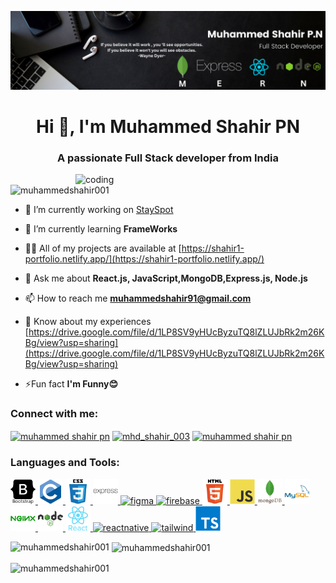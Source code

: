 ![logo](https://github.com/Muhammedshahir001/Muhammedshahir001/blob/main/Muhammed%20Shahir%20P.N..png?raw=true)
<h1 align="center">Hi 👋, I'm Muhammed Shahir PN</h1>
<h3 align="center">A passionate Full Stack developer from India</h3>

<img align="right" alt="coding" width="400" src="https://user-images.githubusercontent.com/55389276/140866485-8fb1c876-9a8f-4d6a-98dc-08c4981eaf70.gif">

<p align="left"> <img src="https://komarev.com/ghpvc/?username=muhammedshahir001&label=Profile%20views&color=0e75b6&style=flat" alt="muhammedshahir001" /> </p>

- 🔭 I’m currently working on [StaySpot](Ongoing)

- 🌱 I’m currently learning **FrameWorks**

- 👨‍💻 All of my projects are available at [https://shahir1-portfolio.netlify.app/](https://shahir1-portfolio.netlify.app/)

- 💬 Ask me about **React.js, JavaScript,MongoDB,Express.js, Node.js**

- 📫 How to reach me **muhammedshahir91@gmail.com**

- 📄 Know about my experiences [https://drive.google.com/file/d/1LP8SV9yHUcByzuTQ8lZLUJbRk2m26KBg/view?usp=sharing](https://drive.google.com/file/d/1LP8SV9yHUcByzuTQ8lZLUJbRk2m26KBg/view?usp=sharing)

- ⚡Fun fact **I'm Funny😊**

<h3 align="left">Connect with me:</h3>
<p align="left">
<a href="https://linkedin.com/in/muhammed shahir pn" target="blank"><img align="center" src="https://raw.githubusercontent.com/rahuldkjain/github-profile-readme-generator/master/src/images/icons/Social/linked-in-alt.svg" alt="muhammed shahir pn" height="30" width="40" /></a>
<a href="https://instagram.com/mhd_shahir_003" target="blank"><img align="center" src="https://raw.githubusercontent.com/rahuldkjain/github-profile-readme-generator/master/src/images/icons/Social/instagram.svg" alt="mhd_shahir_003" height="30" width="40" /></a>
<a href="https://www.leetcode.com/muhammed shahir pn" target="blank"><img align="center" src="https://raw.githubusercontent.com/rahuldkjain/github-profile-readme-generator/master/src/images/icons/Social/leet-code.svg" alt="muhammed shahir pn" height="30" width="40" /></a>
</p>

<h3 align="left">Languages and Tools:</h3>
<p align="left"> <a href="https://getbootstrap.com" target="_blank" rel="noreferrer"> <img src="https://raw.githubusercontent.com/devicons/devicon/master/icons/bootstrap/bootstrap-plain-wordmark.svg" alt="bootstrap" width="40" height="40"/> </a> <a href="https://www.cprogramming.com/" target="_blank" rel="noreferrer"> <img src="https://raw.githubusercontent.com/devicons/devicon/master/icons/c/c-original.svg" alt="c" width="40" height="40"/> </a> <a href="https://www.w3schools.com/css/" target="_blank" rel="noreferrer"> <img src="https://raw.githubusercontent.com/devicons/devicon/master/icons/css3/css3-original-wordmark.svg" alt="css3" width="40" height="40"/> </a> <a href="https://expressjs.com" target="_blank" rel="noreferrer"> <img src="https://raw.githubusercontent.com/devicons/devicon/master/icons/express/express-original-wordmark.svg" alt="express" width="40" height="40"/> </a> <a href="https://www.figma.com/" target="_blank" rel="noreferrer"> <img src="https://www.vectorlogo.zone/logos/figma/figma-icon.svg" alt="figma" width="40" height="40"/> </a> <a href="https://firebase.google.com/" target="_blank" rel="noreferrer"> <img src="https://www.vectorlogo.zone/logos/firebase/firebase-icon.svg" alt="firebase" width="40" height="40"/> </a> <a href="https://www.w3.org/html/" target="_blank" rel="noreferrer"> <img src="https://raw.githubusercontent.com/devicons/devicon/master/icons/html5/html5-original-wordmark.svg" alt="html5" width="40" height="40"/> </a> <a href="https://developer.mozilla.org/en-US/docs/Web/JavaScript" target="_blank" rel="noreferrer"> <img src="https://raw.githubusercontent.com/devicons/devicon/master/icons/javascript/javascript-original.svg" alt="javascript" width="40" height="40"/> </a> <a href="https://www.mongodb.com/" target="_blank" rel="noreferrer"> <img src="https://raw.githubusercontent.com/devicons/devicon/master/icons/mongodb/mongodb-original-wordmark.svg" alt="mongodb" width="40" height="40"/> </a> <a href="https://www.mysql.com/" target="_blank" rel="noreferrer"> <img src="https://raw.githubusercontent.com/devicons/devicon/master/icons/mysql/mysql-original-wordmark.svg" alt="mysql" width="40" height="40"/> </a> <a href="https://www.nginx.com" target="_blank" rel="noreferrer"> <img src="https://raw.githubusercontent.com/devicons/devicon/master/icons/nginx/nginx-original.svg" alt="nginx" width="40" height="40"/> </a> <a href="https://nodejs.org" target="_blank" rel="noreferrer"> <img src="https://raw.githubusercontent.com/devicons/devicon/master/icons/nodejs/nodejs-original-wordmark.svg" alt="nodejs" width="40" height="40"/> </a> <a href="https://reactjs.org/" target="_blank" rel="noreferrer"> <img src="https://raw.githubusercontent.com/devicons/devicon/master/icons/react/react-original-wordmark.svg" alt="react" width="40" height="40"/> </a> <a href="https://reactnative.dev/" target="_blank" rel="noreferrer"> <img src="https://reactnative.dev/img/header_logo.svg" alt="reactnative" width="40" height="40"/> </a> <a href="https://tailwindcss.com/" target="_blank" rel="noreferrer"> <img src="https://www.vectorlogo.zone/logos/tailwindcss/tailwindcss-icon.svg" alt="tailwind" width="40" height="40"/> </a> <a href="https://www.typescriptlang.org/" target="_blank" rel="noreferrer"> <img src="https://raw.githubusercontent.com/devicons/devicon/master/icons/typescript/typescript-original.svg" alt="typescript" width="40" height="40"/> </a> </p>

<p><img align="left" src="https://github-readme-stats.vercel.app/api/top-langs?username=muhammedshahir001&show_icons=true&locale=en&layout=compact" alt="muhammedshahir001" /></p>

<p>&nbsp;<img align="center" src="https://github-readme-stats.vercel.app/api?username=muhammedshahir001&show_icons=true&locale=en" alt="muhammedshahir001" /></p>

<p><img align="center" src="https://github-readme-streak-stats.herokuapp.com/?user=muhammedshahir001&" alt="muhammedshahir001" /></p>
